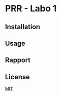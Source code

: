 # PRR - Labo 1

## Installation

## Usage

## Rapport

## License
[MIT](https://choosealicense.com/licenses/mit/)

